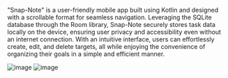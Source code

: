 "Snap-Note" is a user-friendly mobile app built using Kotlin and designed with a scrollable format for seamless navigation. Leveraging the SQLite database through the Room library, Snap-Note securely stores task data locally on the device, ensuring user privacy and accessibility even without an internet connection. With an intuitive interface, users can effortlessly create, edit, and delete targets, all while enjoying the convenience of organizing their goals in a simple and efficient manner. <br>


![image](https://github.com/OshiMC/SnapNote/assets/141748340/9769fbb0-1969-4c7d-bb7e-8249258630bf)
![image](https://github.com/OshiMC/SnapNote/assets/141748340/fd2966f4-2686-43cb-a608-a86ba0bbd952)
